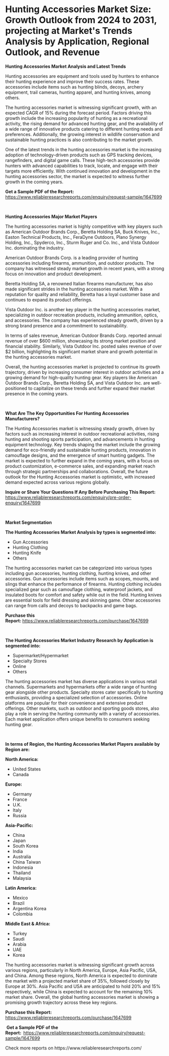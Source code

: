 <p><h1>Hunting Accessories Market Size: Growth Outlook from 2024 to 2031, projecting at Market's Trends Analysis by Application, Regional Outlook, and Revenue</h1></p><p><strong>Hunting Accessories Market Analysis and Latest Trends</strong></p>
<p><p>Hunting accessories are equipment and tools used by hunters to enhance their hunting experience and improve their success rates. These accessories include items such as hunting blinds, decoys, archery equipment, trail cameras, hunting apparel, and hunting knives, among others.</p><p>The hunting accessories market is witnessing significant growth, with an expected CAGR of 15% during the forecast period. Factors driving this growth include the increasing popularity of hunting as a recreational activity, the rising demand for advanced hunting gear, and the availability of a wide range of innovative products catering to different hunting needs and preferences. Additionally, the growing interest in wildlife conservation and sustainable hunting practices is also contributing to the market growth.</p><p>One of the latest trends in the hunting accessories market is the increasing adoption of technology-driven products such as GPS tracking devices, rangefinders, and digital game calls. These high-tech accessories provide hunters with advanced capabilities to track, locate, and engage with their targets more efficiently. With continued innovation and development in the hunting accessories sector, the market is expected to witness further growth in the coming years.</p></p>
<p><strong>Get a Sample PDF of the Report:&nbsp;</strong> <a href="https://www.reliableresearchreports.com/enquiry/request-sample/1647699">https://www.reliableresearchreports.com/enquiry/request-sample/1647699</a></p>
<p>&nbsp;</p>
<p><strong>Hunting Accessories Major Market Players</strong></p>
<p><p>The hunting accessories market is highly competitive with key players such as American Outdoor Brands Corp., Beretta Holding SA, Buck Knives, Inc., Easton Technical Products, Inc., FeraDyne Outdoors, Plano Synergy Holding, Inc., Spyderco, Inc., Sturm Ruger and Co. Inc., and Vista Outdoor Inc. dominating the industry.</p><p>American Outdoor Brands Corp. is a leading provider of hunting accessories including firearms, ammunition, and outdoor products. The company has witnessed steady market growth in recent years, with a strong focus on innovation and product development.</p><p>Beretta Holding SA, a renowned Italian firearms manufacturer, has also made significant strides in the hunting accessories market. With a reputation for quality and reliability, Beretta has a loyal customer base and continues to expand its product offerings.</p><p>Vista Outdoor Inc. is another key player in the hunting accessories market, specializing in outdoor recreation products, including ammunition, optics, and accessories. The company has experienced steady growth, driven by a strong brand presence and a commitment to sustainability.</p><p>In terms of sales revenue, American Outdoor Brands Corp. reported annual revenue of over $600 million, showcasing its strong market position and financial stability. Similarly, Vista Outdoor Inc. posted sales revenue of over $2 billion, highlighting its significant market share and growth potential in the hunting accessories market.</p><p>Overall, the hunting accessories market is projected to continue its growth trajectory, driven by increasing consumer interest in outdoor activities and a growing demand for high-quality hunting gear. Key players like American Outdoor Brands Corp., Beretta Holding SA, and Vista Outdoor Inc. are well-positioned to capitalize on these trends and further expand their market presence in the coming years.</p></p>
<p>&nbsp;</p>
<p><strong>What Are The Key Opportunities For Hunting Accessories Manufacturers?</strong></p>
<p><p>The Hunting Accessories market is witnessing steady growth, driven by factors such as increasing interest in outdoor recreational activities, rising hunting and shooting sports participation, and advancements in hunting equipment technology. Key trends shaping the market include the growing demand for eco-friendly and sustainable hunting products, innovation in camouflage designs, and the emergence of smart hunting gadgets. The market is expected to further expand in the coming years, with a focus on product customization, e-commerce sales, and expanding market reach through strategic partnerships and collaborations. Overall, the future outlook for the Hunting Accessories market is optimistic, with increased demand expected across various regions globally.</p></p>
<p><strong>Inquire or Share Your Questions If Any Before Purchasing This Report:</strong> <a href="https://www.reliableresearchreports.com/enquiry/pre-order-enquiry/1647699">https://www.reliableresearchreports.com/enquiry/pre-order-enquiry/1647699</a></p>
<p>&nbsp;</p>
<p><strong>Market Segmentation</strong></p>
<p><strong>The Hunting Accessories Market Analysis by types is segmented into:</strong></p>
<p><ul><li>Gun Accessories</li><li>Hunting Clothing</li><li>Hunting Knife</li><li>Others</li></ul></p>
<p><p>The hunting accessories market can be categorized into various types including gun accessories, hunting clothing, hunting knives, and other accessories. Gun accessories include items such as scopes, mounts, and slings that enhance the performance of firearms. Hunting clothing includes specialized gear such as camouflage clothing, waterproof jackets, and insulated boots for comfort and safety while out in the field. Hunting knives are essential tools for field dressing and skinning game. Other accessories can range from calls and decoys to backpacks and game bags.</p></p>
<p><strong>Purchase this Report:&nbsp;</strong><a href="https://www.reliableresearchreports.com/purchase/1647699">https://www.reliableresearchreports.com/purchase/1647699</a></p>
<p>&nbsp;</p>
<p><strong>The Hunting Accessories Market Industry Research by Application is segmented into:</strong></p>
<p><ul><li>Supermarket/Hypermarket</li><li>Specialty Stores</li><li>Online</li><li>Others</li></ul></p>
<p><p>The hunting accessories market has diverse applications in various retail channels. Supermarkets and hypermarkets offer a wide range of hunting gear alongside other products. Specialty stores cater specifically to hunting enthusiasts, providing a specialized selection of accessories. Online platforms are popular for their convenience and extensive product offerings. Other markets, such as outdoor and sporting goods stores, also play a role in serving the hunting community with a variety of accessories. Each market application offers unique benefits to consumers seeking hunting gear.</p></p>
<p>&nbsp;</p>
<p><strong>In terms of Region, the Hunting Accessories Market Players available by Region are:</strong></p>
<p>
    <p> <strong> North America: </strong>
        <ul>
            <li>United States</li>
            <li>Canada</li>
        </ul>
        </p> 
    <p> <strong> Europe: </strong>
        <ul>
            <li>Germany</li>
            <li>France</li>
            <li>U.K.</li>
            <li>Italy</li>
            <li>Russia</li>
        </ul>
        </p> 
    <p> <strong> Asia-Pacific: </strong>
        <ul>
            <li>China</li>
            <li>Japan</li>
            <li>South Korea</li>
            <li>India</li>
            <li>Australia</li>
            <li>China Taiwan</li>
            <li>Indonesia</li>
            <li>Thailand</li>
            <li>Malaysia</li>
        </ul>
        </p> 
    <p> <strong> Latin America: </strong>
        <ul>
            <li>Mexico</li>
            <li>Brazil</li>
            <li>Argentina Korea</li>
            <li>Colombia</li>
        </ul>
        </p> 
    <p> <strong> Middle East & Africa: </strong>
        <ul>
            <li>Turkey</li>
            <li>Saudi</li>
            <li>Arabia</li>
            <li>UAE</li>
            <li>Korea</li>
        </ul>
    </p>
    </p>
<p><p>The hunting accessories market is witnessing significant growth across various regions, particularly in North America, Europe, Asia Pacific, USA, and China. Among these regions, North America is expected to dominate the market with a projected market share of 35%, followed closely by Europe at 30%. Asia Pacific and USA are anticipated to hold 20% and 15% respectively, while China is expected to account for the remaining 10% market share. Overall, the global hunting accessories market is showing a promising growth trajectory across these key regions.</p></p>
<p><strong>Purchase this Report: </strong><a href="https://www.reliableresearchreports.com/purchase/1647699">https://www.reliableresearchreports.com/purchase/1647699</a></p>
<p>&nbsp;<strong>Get a Sample PDF of the Report:&nbsp;&nbsp;</strong><a href="https://www.reliableresearchreports.com/enquiry/request-sample/1647699">https://www.reliableresearchreports.com/enquiry/request-sample/1647699</a></p>
<p><strong></strong></p>
<p>Check more reports on https://www.reliableresearchreports.com/</p>